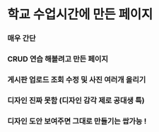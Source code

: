 # 학교 수업시간에 만든 페이지

### 매우 간단
### CRUD 연습 해볼려고 만든 페이지

### 게시판 업로드 조회 수정 및 사진 여러개 올리기

### 디자인 진짜 못함 (디자인 감각 제로 공대생 특)

### 디자인 도안 보여주면 그대로 만들기는 쌉가능 !
